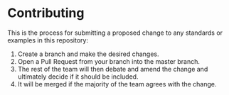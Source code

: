# Contributing

This is the process for submitting a proposed change to any standards or examples in this repository:

1. Create a branch and make the desired changes.
1. Open a Pull Request from your branch into the master branch.
1. The rest of the team will then debate and amend the change and ultimately decide if it should be included.
1. It will be merged if the majority of the team agrees with the change.
